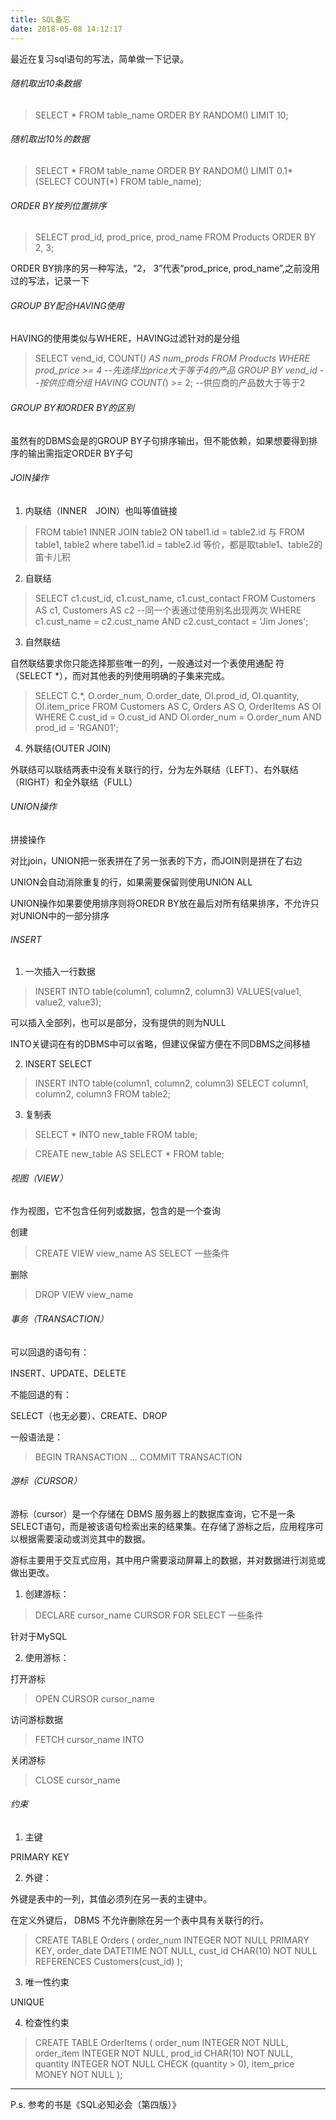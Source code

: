 ```yaml
---
title: SQL备忘
date: 2018-05-08 14:12:17
---
```


最近在复习sql语句的写法，简单做一下记录。

<!--more-->

###### 随机取出10条数据

>SELECT * FROM table_name ORDER BY RANDOM() LIMIT 10;

###### 随机取出10%的数据

>SELECT * FROM table_name ORDER BY RANDOM() LIMIT 0.1*(SELECT COUNT(*) FROM table_name);

###### ORDER BY按列位置排序

>SELECT prod_id, prod_price, prod_name
>FROM Products
>ORDER BY 2, 3;

ORDER BY排序的另一种写法，“2， 3”代表“prod_price, prod_name”,之前没用过的写法，记录一下

###### GROUP BY配合HAVING使用

HAVING的使用类似与WHERE，HAVING过滤针对的是分组

>SELECT vend_id, COUNT(*) AS num_prods
>FROM Products
>WHERE prod_price >= 4    --先选择出price大于等于4的产品
>GROUP BY vend_id  --按供应商分组
>HAVING COUNT(*) >= 2;    --供应商的产品数大于等于2

###### GROUP BY和ORDER BY的区别

虽然有的DBMS会是的GROUP BY子句排序输出，但不能依赖，如果想要得到排序的输出需指定ORDER BY子句

###### JOIN操作

1. 内联结（INNER　JOIN）也叫等值链接

>FROM table1 INNER JOIN table2 ON tabel1.id = table2.id
与
>FROM table1, table2 where tabel1.id = table2.id
等价，都是取table1、table2的笛卡儿积

2. 自联结

>SELECT c1.cust_id, c1.cust_name, c1.cust_contact
>FROM Customers AS c1, Customers AS c2   --同一个表通过使用别名出现两次
>WHERE c1.cust_name = c2.cust_name
>AND c2.cust_contact = 'Jim Jones';

3. 自然联结

自然联结要求你只能选择那些唯一的列，一般通过对一个表使用通配
符（SELECT *），而对其他表的列使用明确的子集来完成。

>SELECT C.*, O.order_num, O.order_date, OI.prod_id, OI.quantity, OI.item_price
>FROM Customers AS C, Orders AS O, OrderItems AS OI
>WHERE C.cust_id = O.cust_id
>AND OI.order_num = O.order_num
>AND prod_id = 'RGAN01';

4. 外联结(OUTER JOIN)

外联结可以联结两表中没有关联行的行，分为左外联结（LEFT）、右外联结（RIGHT）和全外联结（FULL）

###### UNION操作

拼接操作

对比join，UNION把一张表拼在了另一张表的下方，而JOIN则是拼在了右边

UNION会自动消除重复的行，如果需要保留则使用UNION ALL

UNION操作如果要使用排序则将OREDR BY放在最后对所有结果排序，不允许只对UNION中的一部分排序

###### INSERT

1. 一次插入一行数据

>INSERT INTO table(column1, column2, column3)
>VALUES(value1, value2, value3);

可以插入全部列，也可以是部分，没有提供的则为NULL

INTO关键词在有的DBMS中可以省略，但建议保留方便在不同DBMS之间移植

2. INSERT SELECT

>INSERT INTO table(column1, column2, column3)
>SELECT column1, column2, column3
>FROM table2;

3. 复制表

>SELECT *
>INTO new_table
>FROM table;

>CREATE new_table
>AS SELECT *
>FROM table;

###### 视图（VIEW）

作为视图，它不包含任何列或数据，包含的是一个查询

创建

> CREATE VIEW view_name AS SELECT 一些条件

删除

> DROP VIEW view_name

###### 事务（TRANSACTION）

可以回退的语句有：

INSERT、UPDATE、DELETE

不能回退的有：

SELECT（也无必要）、CREATE、DROP

一般语法是：

>BEGIN TRANSACTION
>...
>COMMIT TRANSACTION

###### 游标（CURSOR）

游标（cursor）是一个存储在 DBMS 服务器上的数据库查询，它不是一条SELECT语句，而是被该语句检索出来的结果集。在存储了游标之后，应用程序可以根据需要滚动或浏览其中的数据。

游标主要用于交互式应用，其中用户需要滚动屏幕上的数据，并对数据进行浏览或做出更改。

1. 创建游标：

>DECLARE cursor_name CURSOR
>FOR
>SELECT 一些条件

针对于MySQL

2. 使用游标：

打开游标

>OPEN CURSOR cursor_name

访问游标数据

>FETCH cursor_name INTO

关闭游标

>CLOSE cursor_name

###### 约束

1. 主键

PRIMARY KEY

2. 外键：

外键是表中的一列，其值必须列在另一表的主键中。

在定义外键后， DBMS 不允许删除在另一个表中具有关联行的行。

>CREATE TABLE Orders
>(
>order_num INTEGER NOT NULL PRIMARY KEY,
>order_date DATETIME NOT NULL,
>cust_id CHAR(10) NOT NULL REFERENCES   Customers(cust_id)
>);

3. 唯一性约束

UNIQUE

4. 检查性约束

>CREATE TABLE OrderItems
>(
>order_num INTEGER NOT NULL,
>order_item INTEGER NOT NULL,
>prod_id CHAR(10) NOT NULL,
>quantity INTEGER NOT NULL CHECK (quantity > 0),
>item_price MONEY NOT NULL
>);
---

P.s. 参考的书是《SQL必知必会（第四版）》
